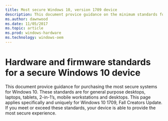 ```yaml
---
title: Most secure Windows 10, version 1709 device 
description: This document provice guidance on the minimum standards for purchasing the most secure systems for Windows 10. 
ms.author: dawnwood
ms.date: 11/05/2017
ms.topic: article
ms.prod: windows-hardware
ms.technology: windows-oem
---
```

# Hardware and firmware standards for a secure Windows 10 device
This document provice guidance for purchasing the most secure systems for Windows 10.  These standards are for general purpose desktops, laptops, tablets, 2-in-1’s, mobile workstations and desktops. This page applies specifically and uniquely for Windows 10 1709, Fall Creators Update. If you meet or exceed these standards, your device is able to provide the most secure experience. 



 